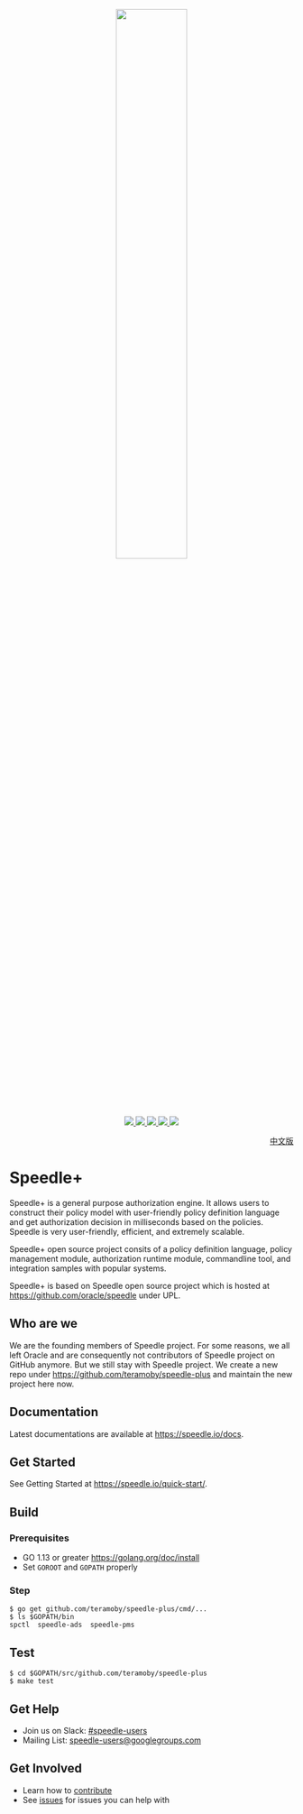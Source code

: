<p align="center">
    <img src="/docs/images/sp_logo.png" height="50%" width="50%" class="center"/>
</p>
<p align="center">
    <a href="https://join.slack.com/t/speedleproject/shared_invite/enQtNTUzODM3NDY0ODE2LTg0ODc0NzQ1MjVmM2NiODVmMThkMmVjNmMyODA0ZWJjZjQ3NDc2MjdlMzliN2U4MDRkZjhlYzYzMDEyZTgxMGQ">
        <img src="https://img.shields.io/badge/slack-speedle-red.svg">
    </a>
    <a href="https://github.com/teramoby/speedle-plus/tags">
        <img src="https://img.shields.io/github/tag/teramoby/speedle-plus.svg">
    </a>
    <a href="https://github.com/teramoby/speedle-plus/issues">
        <img src="https://img.shields.io/github/issues/teramoby/speedle-plus.svg">
    </a>
    <a href="https://github.com/teramoby/speedle-plus/workflows/Speedle%20Plus%20CI/badge.svg">
        <img src="https://github.com/teramoby/speedle-plus/workflows/Speedle%20Plus%20CI/badge.svg">
    </a>
    <a href="https://goreportcard.com/report/github.com/teramoby/speedle-plus">
        <img src="https://goreportcard.com/badge/github.com/teramoby/speedle-plus">
    </a>
</p>

<p align="right">
<a href="README.zh-cn.md">中文版</a>
</p>

# Speedle+

Speedle+ is a general purpose authorization engine. It allows users to construct their policy model with user-friendly policy definition language and get authorization decision in milliseconds based on the policies. Speedle is very user-friendly, efficient, and extremely scalable. 

Speedle+ open source project consits of a policy definition language, policy management module, authorization runtime module, commandline tool, and integration samples with popular systems.

Speedle+ is based on Speedle open source project which is hosted at https://github.com/oracle/speedle under UPL.

## Who are we

We are the founding members of Speedle project. For some reasons, we all left Oracle and are consequently not contributors of Speedle project on GitHub anymore. But we still stay with Speedle project. We create a new repo under https://github.com/teramoby/speedle-plus and maintain the new project here now.

## Documentation

Latest documentations are available at <https://speedle.io/docs>.

## Get Started

See Getting Started at <https://speedle.io/quick-start/>.

## Build

### Prerequisites

-   GO 1.13 or greater <https://golang.org/doc/install>
-   Set `GOROOT` and `GOPATH` properly

### Step

```
$ go get github.com/teramoby/speedle-plus/cmd/...
$ ls $GOPATH/bin
spctl  speedle-ads  speedle-pms
```

## Test

```
$ cd $GOPATH/src/github.com/teramoby/speedle-plus
$ make test
```

## Get Help

-   Join us on Slack: [#speedle-users](https://join.slack.com/t/speedleproject/shared_invite/zt-72fgiyuo-QKJAhHAqVbn17KRFbd7aZw)
-   Mailing List: speedle-users@googlegroups.com

## Get Involved

-   Learn how to [contribute](CONTRIBUTING.md)
-   See [issues](https://github.com/teramoby/speedle-plus/issues) for issues you can help with
